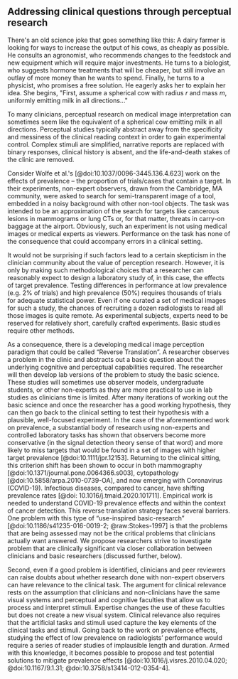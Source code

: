 ## Addressing clinical questions through perceptual research

There's an old science joke that goes something like this: A dairy farmer is looking for ways to increase the output of his cows, as cheaply as possible.
He consults an agronomist, who recommends changes to the feedstock and new equipment which will require major investments. He turns to a biologist, who suggests hormone treatments that will be cheaper, but still involve an outlay of more money than he wants to spend.
Finally, he turns to a physicist, who promises a free solution. He eagerly asks her to explain her idea.
She begins, "First, assume a spherical cow with radius *r* and mass *m*, uniformly emitting milk in all directions..."

To many clinicians, perceptual research on medical image interpretation can sometimes seem like the equivalent of a spherical cow emitting milk in all directions.
Perceptual studies typically abstract away from the specificity and messiness of the clinical reading context in order to gain experimental control.
Complex stimuli are simplified, narrative reports are replaced with binary responses, clinical history is absent, and the life-and-death stakes of the clinic are removed.

Consider Wolfe et al.'s [@doi:10.1037/0096-3445.136.4.623] work on the effects of prevalence – the proportion of trials/cases that contain a target.
In their experiments, non-expert observers, drawn from the Cambridge, MA community, were asked to search for semi-transparent image of a tool, embedded in a noisy background with other non-tool objects.
The task was intended to be an approximation of the search for targets like cancerous lesions in mammograms or lung CTs or, for that matter, threats in carry-on baggage at the airport.
Obviously, such an experiment is not using medical images or medical experts as viewers.
Performance on the task has none of the consequence that could accompany errors in a clinical setting.

It would not be surprising if such factors lead to a certain skepticism in the clinician community about the value of perception research.
However, it is only by making such methodological choices that a researcher can reasonably expect to design a laboratory study of, in this case, the effects of target prevalence. Testing differences in performance at low prevalence (e.g. 2% of trials) and high prevalence (50%) requires thousands of trials for adequate statistical power.
Even if one curated a set of medical images for such a study, the chances of recruiting a dozen radiologists to read all those images is quite remote.
As experimental subjects, experts need to be reserved for relatively short, carefully crafted experiments. Basic studies require other methods.

As a consequence, there is a developing medical image perception paradigm that could be called “Reverse Translation”.
A researcher observes a problem in the clinic and abstracts out a basic question about the underlying cognitive and perceptual capabilities required. The researcher will then develop lab versions of the problem to study the basic science.
These studies will sometimes use observer models, undergraduate students, or other non-experts as they are more practical to use in lab studies as clinicians time is limited.
After many iterations of working out the basic science and once the researcher has a good working hypothesis, they can then go back to the clinical setting to test their hypothesis with a plausible, well-focused experiment.
In the case of the aforementioned work on prevalence, a substantial body of research using non-experts and controlled laboratory tasks has shown that observers become more conservative (in the signal detection theory sense of that word) and more likely to miss targets that would be found in a set of images with higher target prevalence [@doi:10.1111/jpr.12153].
Returning to the clinical sitting, this criterion shift has been shown to occur in both mammography [@doi:10.1371/journal.pone.0064366.s003], cytopathology [@doi:10.5858/arpa.2010-0739-OA], and now emerging with Coronavirus (COVID-19). Infectious diseases, compared to cancer, have shifting prevalence rates [@doi: 10.1016/j.tmaid.2020.101711]. Empirical work is needed to understand COVID-19 prevalence effects and within the context of cancer detection.
This reverse translation strategy faces several barriers.
One problem with this type of “use-inspired basic-research” [@doi:10.1186/s41235-016-0019-2; @raw:Stokes-1997] is that the problems that are being assessed may not be the critical problems that clinicians actually want answered.
We propose researchers strive to investigate problem that are clinically significant via closer collaboration between clinicians and basic researchers (discussed further, below).

Second, even if a good problem is identified, clinicians and peer reviewers can raise doubts about whether research done with non-expert observers can have relevance to the clinical task.
The argument for clinical relevance rests on the assumption that clinicians and non-clinicians have the same visual systems and perceptual and cognitive faculties that allow us to process and interpret stimuli.
Expertise changes the use of these faculties but does not create a new visual system.
Clinical relevance also requires that the artificial tasks and stimuli used capture the key elements of the clinical tasks and stimuli.
Going back to the work on prevalence effects, studying the effect of low prevalence on radiologists’ performance would require a series of reader studies of implausible length and duration.
Armed with this knowledge, it becomes possible to propose and test potential solutions to mitigate prevalence effects [@doi:10.1016/j.visres.2010.04.020; @doi:10.1167/9.1.31; @doi:10.3758/s13414-012-0354-4].
